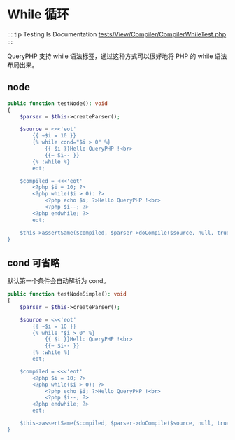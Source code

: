 # While 循环

::: tip Testing Is Documentation
[tests/View/Compiler/CompilerWhileTest.php](https://github.com/hunzhiwange/framework/blob/master/tests/View/Compiler/CompilerWhileTest.php)
:::
    
QueryPHP 支持 while 语法标签，通过这种方式可以很好地将 PHP 的 while 语法布局出来。

## node

``` php
public function testNode(): void
{
    $parser = $this->createParser();

    $source = <<<'eot'
        {{ ~$i = 10 }}
        {% while cond="$i > 0" %}
            {{ $i }}Hello QueryPHP !<br>
            {{~ $i-- }}
        {% :while %}
        eot;

    $compiled = <<<'eot'
        <?php $i = 10; ?>
        <?php while($i > 0): ?>
            <?php echo $i; ?>Hello QueryPHP !<br>
            <?php $i--; ?>
        <?php endwhile; ?>
        eot;

    $this->assertSame($compiled, $parser->doCompile($source, null, true));
}
```
    
## cond 可省略

默认第一个条件会自动解析为 cond。

``` php
public function testNodeSimple(): void
{
    $parser = $this->createParser();

    $source = <<<'eot'
        {{ ~$i = 10 }}
        {% while "$i > 0" %}
            {{ $i }}Hello QueryPHP !<br>
            {{~ $i-- }}
        {% :while %}
        eot;

    $compiled = <<<'eot'
        <?php $i = 10; ?>
        <?php while($i > 0): ?>
            <?php echo $i; ?>Hello QueryPHP !<br>
            <?php $i--; ?>
        <?php endwhile; ?>
        eot;

    $this->assertSame($compiled, $parser->doCompile($source, null, true));
}
```